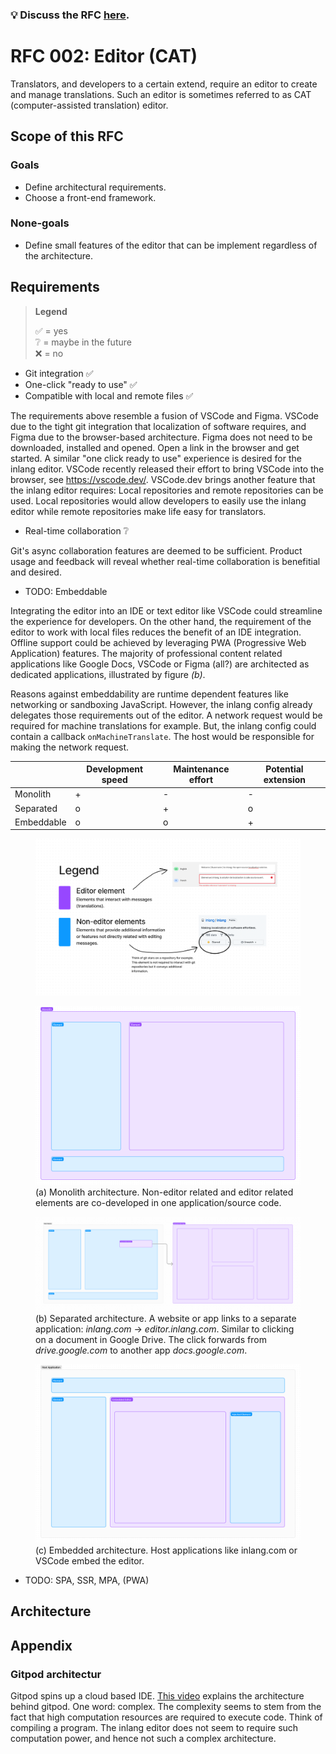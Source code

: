 ### 💡 Discuss the RFC [here](https://github.com/inlang/inlang/pull/128).

# RFC 002: Editor (CAT)

Translators, and developers to a certain extend, require an editor to create and manage translations. Such an editor is sometimes referred to as CAT (computer-assisted translation) editor.

## Scope of this RFC

### Goals

- Define architectural requirements.
- Choose a front-end framework.

### None-goals

- Define small features of the editor that can be implement regardless of the architecture.

## Requirements

> **Legend**
>
> ✅ = yes  
> ❔ = maybe in the future  
> ❌ = no

- Git integration ✅
- One-click "ready to use" ✅
- Compatible with local and remote files ✅

The requirements above resemble a fusion of VSCode and Figma. VSCode due to the tight git integration that localization of software requires, and Figma due to the browser-based architecture. Figma does not need to be downloaded, installed and opened. Open a link in the browser and get started. A similar "one click ready to use" experience is desired for the inlang editor. VSCode recently released their effort to bring VSCode into the browser, see https://vscode.dev/. VSCode.dev brings another feature that the inlang editor requires: Local repositories and remote repositories can be used. Local repositories would allow developers to easily use the inlang editor while remote repositories make life easy for translators.

- Real-time collaboration ❔

Git's async collaboration features are deemed to be sufficient. Product usage and feedback will reveal whether real-time collaboration is benefitial and desired.

- TODO: Embeddable

Integrating the editor into an IDE or text editor like VSCode could streamline the experience for developers. On the other hand, the requirement of the editor to work with local files reduces the benefit of an IDE integration. Offline support could be achieved by leveraging PWA (Progressive Web Application) features. The majority of professional content related applications like Google Docs, VSCode or Figma (all?) are architected as dedicated applications, illustrated by figure _(b)_.

Reasons against embeddability are runtime dependent features like networking or sandboxing JavaScript. However, the inlang config already delegates those requirements out of the editor. A network request would be required for machine translations for example. But, the inlang config could contain a callback `onMachineTranslate`. The host would be responsible for making the network request.

<!-- Considering that the editor requires sandboxing JavaScript, networking and more runtime dependent features, the overhead of encapsulating those features to make the editor embeddable seems unreasonbale. For the same reasons, choosing a monolith architecture that would mix a sophisticated web application with a semi-static website seems unfavourable. Hence, a seperated architecture is chosen. -->

|            | Development speed | Maintenance effort | Potential extension |
| ---------- | ----------------- | ------------------ | ------------------- |
| Monolith   | +                 | -                  | -                   |
| Separated  | o                 | +                  | o                   |
| Embeddable | o                 | o                  | +                   |

<figure>
    <img src="./assets/002-embedded-separated-legend.png" alt="Legend"/>
</figure>

<figure>
    <img src="./assets/002-monolith-architecture.png"/>
    <figcaption>
        (a) Monolith architecture. Non-editor related and editor related elements are co-developed in one application/source code.
    </figcaption>
</figure>

<figure>
    <img src="./assets/002-separated-architecture.png"/>
    <figcaption>
        (b) Separated architecture. A website or app links to a separate application: <i>inlang.com</i> -> <i>editor.inlang.com</i>. Similar to clicking on a document in Google Drive. The click forwards from <i>drive.google.com</i> to another app <i>docs.google.com</i>. 
    </figcaption>
</figure>

<figure>
    <img src="./assets/002-embedded-architecture.png"/>
    <figcaption>
        (c) Embedded architecture. Host applications like inlang.com or VSCode embed the editor. 
    </figcaption>
</figure>

- TODO: SPA, SSR, MPA, (PWA)

## Architecture

## Appendix

### Gitpod architectur

Gitpod spins up a cloud based IDE. [This video](https://youtu.be/svV-uE0Cdjk?t=544) explains the architecture behind gitpod. One word: complex. The complexity seems to stem from the fact that high computation resources are required to execute code. Think of compiling a program. The inlang editor does not seem to require such computation power, and hence not such a complex architecture.
